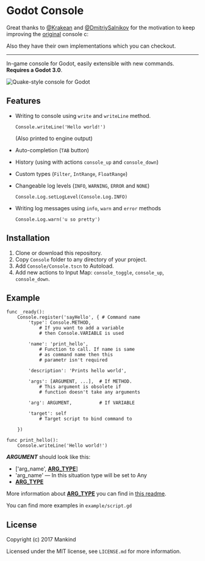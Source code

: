 
Godot Console
============

Great thanks to [@Krakean](https://github.com/Krakean/godot-console) and [@DmitriySalnikov](https://github.com/DmitriySalnikov/godot-console) for the motivation to keep improving the [original](https://github.com/Calinou/godot-console) console c:

Also they have their own implementations which you can checkout.

----------

In-game console for Godot, easily extensible with new commands.
**Requires a Godot 3.0**.

![Quake-style console for Godot](https://github.com/QuentinCaffeino/godot-console/blob/master/screenshot.png)

## Features

- Writing to console using `write` and `writeLine` method.

	`Console.writeLine('Hello world!')`

	(Also printed to engine output)
- Auto-completion (`TAB` button)
- History (using with actions `console_up` and `console_down`)
- Custom types (`Filter`, `IntRange`, `FloatRange`)
- Changeable log levels (`INFO`, `WARNING`, `ERROR` and `NONE`)

	`Console.Log.setLogLevel(Console.Log.INFO)`
- Writing log messages using `info`, `warn` and `error` methods

	`Console.Log.warn('u so pretty')`

## Installation

1. Clone or download this repository.
2. Copy `Console` folder to any directory of your project.
3. Add `Console/Console.tscn` to Autoload.
4. Add new actions to Input Map: `console_toggle`, `console_up`, `console_down`.

## Example

```gdscript
func _ready():
	Console.register('sayHello', { # Command name
		'type': Console.METHOD,
			# If you want to add a variable
			# then Console.VARIABLE is used

		'name': 'print_hello',
			# Function to call. If name is same
			# as command name then this
			# parametr isn't required

		'description': 'Prints hello world',

		'args': [ARGUMENT, ...],  # If METHOD.
			# This argument is obsolete if
			# function doesn't take any arguments

		'arg': ARGUMENT,          # If VARIABLE

		'target': self
			# Target script to bind command to

	})

func print_hello():
	Console.writeLine('Hello world!')
```

***ARGUMENT*** should look like this:
- ['arg_name', **[ARG_TYPE](https://github.com/QuentinCaffeino/godot-console/blob/master/Console/Commands/Types/README.md)**]
- 'arg_name' — In this situation type will be set to Any
- **[ARG_TYPE](https://github.com/QuentinCaffeino/godot-console/blob/master/Console/Commands/Types/README.md)**

More information about **[ARG_TYPE](https://github.com/QuentinCaffeino/godot-console/blob/master/Console/Commands/Types/README.md)** you can find in [this readme](https://github.com/QuentinCaffeino/godot-console/blob/master/Console/Commands/Types/README.md).

You can find more examples in `example/script.gd`

## License

Copyright (c) 2017 Mankind

Licensed under the MIT license, see `LICENSE.md` for more information.

